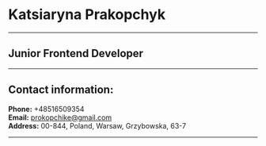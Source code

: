 # Katsiaryna Prakopchyk
************************************
## Junior Frontend Developer
************************************
## Contact information:
**Phone:** +48516509354  
**Email:** prokopchike@gmail.com  
**Address:** 00-844, Poland, Warsaw, Grzybowska, 63-7  
************************************

